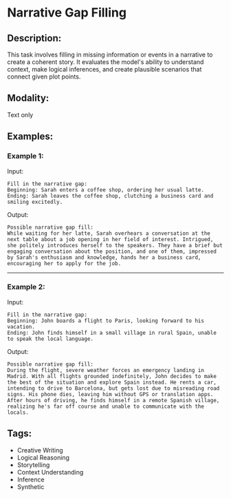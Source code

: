# Narrative Gap Filling

## Description:
This task involves filling in missing information or events in a narrative to create a coherent story. It evaluates the model's ability to understand context, make logical inferences, and create plausible scenarios that connect given plot points.

## Modality:
Text only

## Examples:

### Example 1:

Input:

```
Fill in the narrative gap:
Beginning: Sarah enters a coffee shop, ordering her usual latte.
Ending: Sarah leaves the coffee shop, clutching a business card and smiling excitedly.
```

Output:

```
Possible narrative gap fill:
While waiting for her latte, Sarah overhears a conversation at the next table about a job opening in her field of interest. Intrigued, she politely introduces herself to the speakers. They have a brief but engaging conversation about the position, and one of them, impressed by Sarah's enthusiasm and knowledge, hands her a business card, encouraging her to apply for the job.
```

---

### Example 2:

Input:

```
Fill in the narrative gap:
Beginning: John boards a flight to Paris, looking forward to his vacation.
Ending: John finds himself in a small village in rural Spain, unable to speak the local language.
```

Output:

```
Possible narrative gap fill:
During the flight, severe weather forces an emergency landing in Madrid. With all flights grounded indefinitely, John decides to make the best of the situation and explore Spain instead. He rents a car, intending to drive to Barcelona, but gets lost due to misreading road signs. His phone dies, leaving him without GPS or translation apps. After hours of driving, he finds himself in a remote Spanish village, realizing he's far off course and unable to communicate with the locals.
```

## Tags:
- Creative Writing
- Logical Reasoning
- Storytelling
- Context Understanding
- Inference
- Synthetic